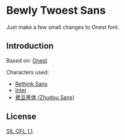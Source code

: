 # Bewly Twoest Sans
Just make a few small changes to Onest font.

## Introduction
Based on: [Onest](https://onest.me)

Characters used: 
- [Rethink Sans](https://github.com/hans-thiessen/Rethink-Sans)
- [Inter](https://rsms.me/inter/)
- [煮豆黑体 (Zhudou Sans)](https://github.com/Buernia/Zhudou-Sans)

## License
[SIL OFL 1.1](https://github.com/hafterain/Bewly-Twoest-Sans/blob/main/License.txt).
